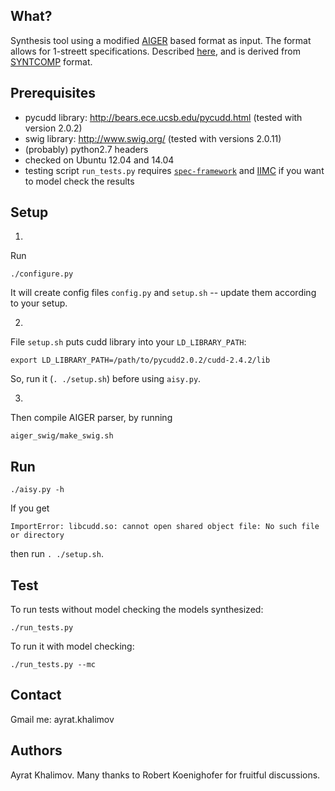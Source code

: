 ## What?

Synthesis tool using a modified [AIGER][AIGER] based format as input.
The format allows for 1-streett specifications.
Described [here][spec-framework], and is derived from 
[SYNTCOMP][SYNTCOMP] format.


## Prerequisites

  - pycudd library: http://bears.ece.ucsb.edu/pycudd.html
    (tested with version 2.0.2)
  - swig library: http://www.swig.org/
    (tested with versions 2.0.11)
  - (probably) python2.7 headers
  - checked on Ubuntu 12.04 and 14.04
  - testing script `run_tests.py` requires 
    [`spec-framework`][spec-framework] 
    and [IIMC][IIMC] if you want to model check the results

## Setup

1.
Run

    ./configure.py

It will create config files `config.py` and `setup.sh` 
-- update them according to your setup.

2.
File `setup.sh` puts cudd library into your `LD_LIBRARY_PATH`:

    export LD_LIBRARY_PATH=/path/to/pycudd2.0.2/cudd-2.4.2/lib

So, run it (`. ./setup.sh`) before using `aisy.py`.

3.
Then compile AIGER parser, by running

    aiger_swig/make_swig.sh


## Run

    ./aisy.py -h

If you get 

`ImportError: libcudd.so: cannot open shared object file: No such file or directory`

then run `. ./setup.sh`.


## Test
To run tests without model checking the models synthesized:

    ./run_tests.py

To run it with model checking:

    ./run_tests.py --mc


## Contact
Gmail me: ayrat.khalimov


## Authors
Ayrat Khalimov.
Many thanks to Robert Koenighofer for fruitful discussions.


[IIMC]: http://ecee.colorado.edu/wpmu/iimc/
[spec-framework]: https://github.com/5nizza/spec-framework
[AIGER]: http://ecee.colorado.edu/wpmu/iimc/
[SYNTCOMP]: http://arxiv.org/abs/1405.5793
